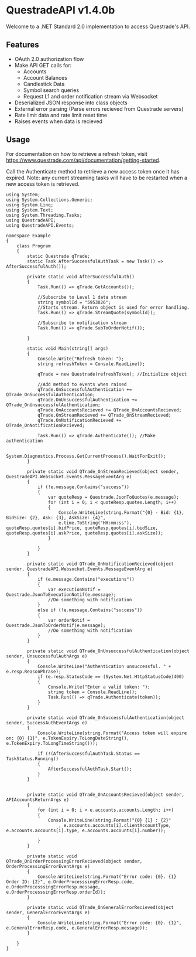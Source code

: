 # QuestradeAPI v1.4.0b
Welcome to a .NET Standard 2.0 implementation to access Questrade's API.

## Features
- OAuth 2.0 authorization flow
- Make API GET calls for:
    - Accounts
    - Account Balances
    - Candlestick Data
    - Symbol search queries
    - Request L1 and order notification stream via Websocket
- Deserialized JSON response into class objects
- External error parsing (Parse errors recieved from Questrade servers)
- Rate limit data and rate limit reset time
- Raises events when data is recieved

## Usage
For documentation on how to retrieve a refresh token, visit https://www.questrade.com/api/documentation/getting-started.

Call the Authenticate method to retrieve a new access token once it has expired. 
Note: any current streaming tasks will have to be restarted when a new access token is retrieved.
```
using System;
using System.Collections.Generic;
using System.Linq;
using System.Text;
using System.Threading.Tasks;
using QuestradeAPI;
using QuestradeAPI.Events;

namespace Example
{
    class Program
    {
        static Questrade qTrade;
        static Task AfterSuccessfulAuthTask = new Task(() => AfterSuccessfulAuth());

        private static void AfterSuccessfulAuth()
        {
            Task.Run(() => qTrade.GetAccounts());

            //Subscribe to Level 1 data stream
            string symbolId = "5953026";
            //Starts stream. Return object is used for error handling.
            Task.Run(() => qTrade.StreamQuote(symbolId));

            //Subscribe to notification stream
            Task.Run(() => qTrade.SubToOrderNotif());

        }

        static void Main(string[] args)
        {
            Console.Write("Refresh token: ");
            string refreshToken = Console.ReadLine();

            qTrade = new Questrade(refreshToken); //Initialize object

            //Add method to events when raised
            qTrade.OnSuccessfulAuthentication += QTrade_OnSuccessfulAuthentication;
            qTrade.OnUnsuccessfulAuthentication += QTrade_OnUnsuccessfulAuthentication;
            qTrade.OnAccountsRecieved += QTrade_OnAccountsRecieved;
            qTrade.OnStreamRecieved += QTrade_OnStreamRecieved;
            qTrade.OnNotificationRecieved += QTrade_OnNotificationRecieved;

            Task.Run(() => qTrade.Authenticate()); //Make authentication

            System.Diagnostics.Process.GetCurrentProcess().WaitForExit();
        }

        private static void QTrade_OnStreamRecieved(object sender, QuestradeAPI.Websocket.Events.MessageEventArg e)
        {
            if (!e.message.Contains("success"))
            {
                var quoteResp = Questrade.JsonToQuotes(e.message);
                for (int i = 0; i < quoteResp.quotes.Length; i++)
                {
                    Console.WriteLine(string.Format("{0} - Bid: {1}, BidSize: {2}, Ask: {3}, AskSize: {4}",
                    e.time.ToString("HH:mm:ss"), quoteResp.quotes[i].bidPrice, quoteResp.quotes[i].bidSize, quoteResp.quotes[i].askPrice, quoteResp.quotes[i].askSize));
                }

            }
        }

        private static void QTrade_OnNotificationRecieved(object sender, QuestradeAPI.Websocket.Events.MessageEventArg e)
        {
            if (e.message.Contains("executions"))
            {
                var executionNotif = Questrade.JsonToExecutionNotif(e.message);
                //Do something with notification
            }
            else if (!e.message.Contains("success"))
            {
                var orderNotif = Questrade.JsonToOrderNotif(e.message);
                //Do something with notification
            }
        }

        private static void QTrade_OnUnsuccessfulAuthentication(object sender, UnsuccessfulAuthArgs e)
        {
            Console.WriteLine("Authentication unsuccessful. " + e.resp.ReasonPhrase);
            if (e.resp.StatusCode == (System.Net.HttpStatusCode)400)
            {
                Console.Write("Enter a valid token: ");
                string token = Console.ReadLine();
                Task.Run(() => qTrade.Authenticate(token));
            }
        }

        private static void QTrade_OnSuccessfulAuthentication(object sender, SuccessAuthEventArgs e)
        {
            Console.WriteLine(string.Format("Access token will expire on: {0} {1}", e.TokenExpiry.ToLongDateString(), e.TokenExpiry.ToLongTimeString()));

            if (!(AfterSuccessfulAuthTask.Status == TaskStatus.Running))
            {
                AfterSuccessfulAuthTask.Start();
            }
        }


        private static void QTrade_OnAccountsRecieved(object sender, APIAccountsReturnArgs e)
        {
            for (int i = 0; i < e.accounts.accounts.Length; i++)
            {
                Console.WriteLine(string.Format("{0} {1} : {2}"
                    , e.accounts.accounts[i].clientAccountType, e.accounts.accounts[i].type, e.accounts.accounts[i].number));

            }
        }

        private static void QTrade_OnOrderProcessingErrorRecieved(object sender, OrderProcessingErrorEventArgs e)
        {
            Console.WriteLine(string.Format("Error code: {0}. {1} Order ID: {2}", e.OrderProcesssingErrorResp.code, e.OrderProcesssingErrorResp.message, e.OrderProcesssingErrorResp.orderId));
        }

        private static void QTrade_OnGeneralErrorRecieved(object sender, GeneralErrorEventArgs e)
        {
            Console.WriteLine(string.Format("Error code: {0}. {1}", e.GeneralErrorResp.code, e.GeneralErrorResp.message));
        }
        
    }
}


```
